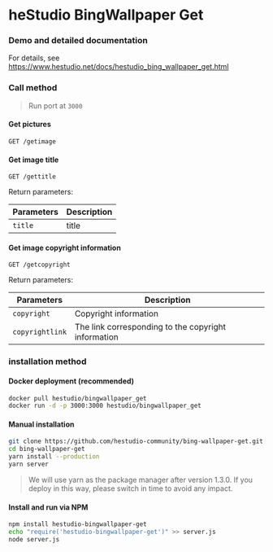 # heStudio BingWallpaper Get

### Demo and detailed documentation
For details, see https://www.hestudio.net/docs/hestudio_bing_wallpaper_get.html

 ### Call method
 > Run port at `3000`
 #### Get pictures
 ```
 GET /getimage
 ```

 #### Get image title
 ```
 GET /gettitle
 ```

 Return parameters:

 | Parameters | Description |
 |---|---|
 | `title` | title |

 #### Get image copyright information
 ```
 GET /getcopyright
 ```

 Return parameters:

 | Parameters | Description |
 |---|---|
 | `copyright` | Copyright information |
 | `copyrightlink` | The link corresponding to the copyright information |

 ### installation method
 #### Docker deployment (recommended)
 ```sh
 docker pull hestudio/bingwallpaper_get
 docker run -d -p 3000:3000 hestudio/bingwallpaper_get
 ```

 #### Manual installation
 ```sh
 git clone https://github.com/hestudio-community/bing-wallpaper-get.git
 cd bing-wallpaper-get
 yarn install --production
 yarn server
 ```

 > We will use yarn as the package manager after version 1.3.0. If you deploy in this way, please switch in time to avoid any impact.

 #### Install and run via NPM
 ```sh
 npm install hestudio-bingwallpaper-get
 echo "require('hestudio-bingwallpaper-get')" >> server.js
 node server.js
 ```